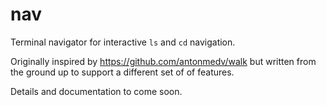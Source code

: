 # nav
Terminal navigator for interactive `ls` and `cd` navigation.

Originally inspired by https://github.com/antonmedv/walk but written from the ground up to support a different set of of features.

Details and documentation to come soon.
